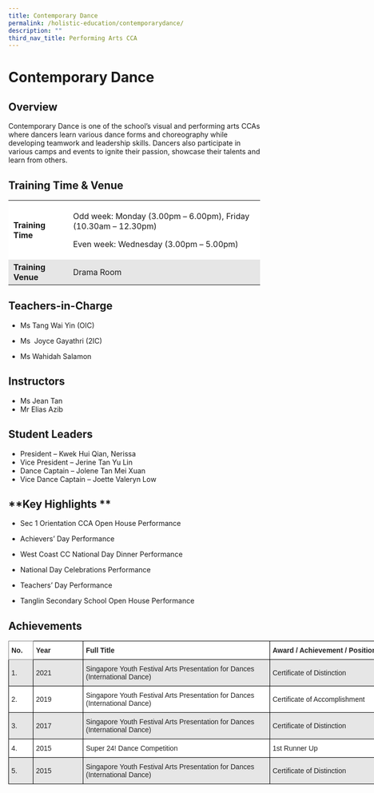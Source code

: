 ```yaml
---
title: Contemporary Dance
permalink: /holistic-education/contemporarydance/
description: ""
third_nav_title: Performing Arts CCA
---
```

# Contemporary Dance


## Overview 


Contemporary Dance is one of the school’s visual and performing arts CCAs where dancers learn various dance forms and choreography while developing teamwork and leadership skills. Dancers also participate in various camps and events to ignite their passion, showcase their talents and learn from others.

## Training Time & Venue


<table style="box-sizing: inherit; border-collapse: collapse; border-spacing: 0px; max-width: 100%; width: 701.667px;"><tbody style="box-sizing: inherit;"><tr style="box-sizing: inherit; background: rgb(255, 255, 255);"><td style="box-sizing: inherit; padding: 5px 10px; width: 125px;"><strong style="box-sizing: inherit; font-weight: bold;">Training Time</strong></td><td style="box-sizing: inherit; padding: 5px 10px; width: 563.667px;"><p style="box-sizing: inherit; font-size: 1em;">Odd week: Monday (3.00pm – 6.00pm), Friday (10.30am – 12.30pm)</p><p style="box-sizing: inherit; font-size: 1em;">Even week: Wednesday (3.00pm – 5.00pm)</p></td></tr><tr style="box-sizing: inherit; background: rgb(230, 230, 230);"><td style="box-sizing: inherit; padding: 5px 10px; width: 125px;"><strong style="box-sizing: inherit; font-weight: bold;">Training Venue</strong></td><td style="box-sizing: inherit; padding: 5px 10px; width: 563.667px;">Drama Room</td></tr></tbody></table>

## Teachers-in-Charge


*   Ms Tang Wai Yin (OIC)
    
*   Ms  Joyce Gayathri (2IC)  
    
*   Ms Wahidah Salamon

## **Instructors**


*   Ms Jean Tan
*   Mr Elias Azib

## **Student Leaders**


*   President – Kwek Hui Qian, Nerissa
*   Vice President – Jerine Tan Yu Lin 
*   Dance Captain – Jolene Tan Mei Xuan
*   Vice Dance Captain – Joette Valeryn Low

## **Key Highlights  **


*   Sec 1 Orientation CCA Open House Performance
    
*   Achievers’ Day Performance 
    
*   West Coast CC National Day Dinner Performance
    
*   National Day Celebrations Performance
    
*   Teachers’ Day Performance
    
*   Tanglin Secondary School Open House Performance
    

## Achievements


<style type="text/css">
.tg  {border-collapse:collapse;border-spacing:0;}
.tg td{border-color:black;border-style:solid;border-width:1px;font-family:Arial, sans-serif;font-size:14px;
  overflow:hidden;padding:10px 5px;word-break:normal;}
.tg th{border-color:black;border-style:solid;border-width:1px;font-family:Arial, sans-serif;font-size:14px;
  font-weight:normal;overflow:hidden;padding:10px 5px;word-break:normal;}
.tg .tg-l2bf{background-color:#FFF;color:#222;font-weight:bold;text-align:left;vertical-align:top}
.tg .tg-h5mn{background-color:#E6E6E6;color:#222;text-align:left;vertical-align:middle}
.tg .tg-0f6e{background-color:#FFF;border-color:inherit;color:#222;font-weight:bold;text-align:left;vertical-align:top}
.tg .tg-1ppo{background-color:#FFF;color:#222;text-align:left;vertical-align:middle}
</style>
<table class="tg" style="undefined;table-layout: fixed; width: 774px">
<colgroup>
<col style="width: 49.2px">
<col style="width: 100.2px">
<col style="width: 374.2px">
<col style="width: 250.2px">
</colgroup>
<thead>
  <tr>
    <th class="tg-0f6e"><span style="font-weight:bold">No.</span></th>
    <th class="tg-l2bf"><span style="font-weight:bold">Year</span></th>
    <th class="tg-l2bf"><span style="font-weight:bold">Full Title</span></th>
    <th class="tg-l2bf"><span style="font-weight:bold">Award / Achievement / Position</span></th>
  </tr>
</thead>
<tbody>
  <tr>
    <td class="tg-h5mn">1.</td>
    <td class="tg-h5mn">2021</td>
    <td class="tg-h5mn"> Singapore Youth Festival Arts Presentation for Dances (International Dance) </td>
    <td class="tg-h5mn">Certificate of Distinction</td>
  </tr>
  <tr>
    <td class="tg-1ppo">2.</td>
    <td class="tg-1ppo">2019</td>
    <td class="tg-1ppo">Singapore Youth Festival Arts Presentation for Dances (International Dance) </td>
    <td class="tg-1ppo">Certificate of Accomplishment</td>
  </tr>
  <tr>
    <td class="tg-h5mn">3.</td>
    <td class="tg-h5mn">2017</td>
    <td class="tg-h5mn"> Singapore Youth Festival Arts Presentation for Dances (International Dance)</td>
    <td class="tg-h5mn">Certificate of Distinction</td>
  </tr>
  <tr>
    <td class="tg-1ppo">4.</td>
    <td class="tg-1ppo">2015</td>
    <td class="tg-1ppo">Super 24! Dance Competition </td>
    <td class="tg-1ppo">1st Runner Up </td>
  </tr>
  <tr>
    <td class="tg-h5mn">5.</td>
    <td class="tg-h5mn">2015</td>
    <td class="tg-h5mn">Singapore Youth Festival Arts Presentation for Dances (International Dance)</td>
    <td class="tg-h5mn">Certificate of Distinction </td>
  </tr>
</tbody>
</table>